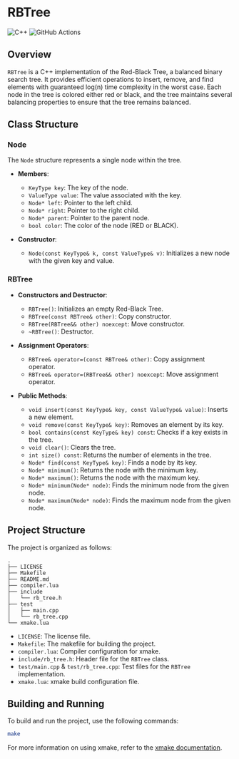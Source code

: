 # RBTree

![C++](https://img.shields.io/badge/c++-%2300599C.svg?style=for-the-badge&logo=c%2B%2B&logoColor=white)
![GitHub Actions](https://img.shields.io/badge/github%20actions-%232671E5.svg?style=for-the-badge&logo=githubactions&logoColor=white)

## Overview

`RBTree` is a C++ implementation of the Red-Black Tree, a balanced binary search tree. It provides efficient operations to insert, remove, and find elements with guaranteed log(n) time complexity in the worst case. Each node in the tree is colored either red or black, and the tree maintains several balancing properties to ensure that the tree remains balanced.

## Class Structure

### Node

The `Node` structure represents a single node within the tree.

- **Members**:
  - `KeyType key`: The key of the node.
  - `ValueType value`: The value associated with the key.
  - `Node* left`: Pointer to the left child.
  - `Node* right`: Pointer to the right child.
  - `Node* parent`: Pointer to the parent node.
  - `bool color`: The color of the node (RED or BLACK).

- **Constructor**:
  - `Node(const KeyType& k, const ValueType& v)`: Initializes a new node with the given key and value.

### RBTree

- **Constructors and Destructor**:
  - `RBTree()`: Initializes an empty Red-Black Tree.
  - `RBTree(const RBTree& other)`: Copy constructor.
  - `RBTree(RBTree&& other) noexcept`: Move constructor.
  - `~RBTree()`: Destructor.

- **Assignment Operators**:
  - `RBTree& operator=(const RBTree& other)`: Copy assignment operator.
  - `RBTree& operator=(RBTree&& other) noexcept`: Move assignment operator.

- **Public Methods**:
  - `void insert(const KeyType& key, const ValueType& value)`: Inserts a new element.
  - `void remove(const KeyType& key)`: Removes an element by its key.
  - `bool contains(const KeyType& key) const`: Checks if a key exists in the tree.
  - `void clear()`: Clears the tree.
  - `int size() const`: Returns the number of elements in the tree.
  - `Node* find(const KeyType& key)`: Finds a node by its key.
  - `Node* minimum()`: Returns the node with the minimum key.
  - `Node* maximum()`: Returns the node with the maximum key.
  - `Node* minimum(Node* node)`: Finds the minimum node from the given node.
  - `Node* maximum(Node* node)`: Finds the maximum node from the given node.

## Project Structure

The project is organized as follows:

```
.
├── LICENSE
├── Makefile
├── README.md
├── compiler.lua
├── include
│   └── rb_tree.h
├── test
│   ├── main.cpp
│   └── rb_tree.cpp
└── xmake.lua
```

- `LICENSE`: The license file.
- `Makefile`: The makefile for building the project.
- `compiler.lua`: Compiler configuration for xmake.
- `include/rb_tree.h`: Header file for the `RBTree` class.
- `test/main.cpp` & `test/rb_tree.cpp`: Test files for the `RBTree` implementation.
- `xmake.lua`: xmake build configuration file.

## Building and Running

To build and run the project, use the following commands:

```bash
make
```

For more information on using xmake, refer to the [xmake documentation](https://github.com/xmake-io/xmake-docs).
